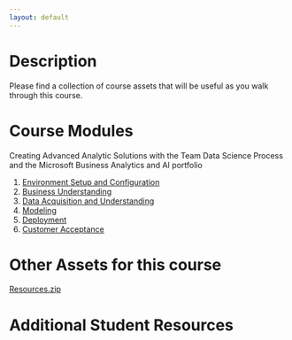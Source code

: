 ```yaml
---
layout: default
---
```


# Description

Please find a collection of course assets that will be useful as you walk through this course.

# Course Modules

Creating Advanced Analytic Solutions with the Team Data Science Process and the Microsoft Business Analytics and AI portfolio

1. [Environment Setup and Configuration](https://github.com/Azure/LearnAnalytics-Building-Solutions-with-the-Cortana-Intelligence-Suite/raw/master/Instructor/BuildingSolutionsWithBAAI-1-Setup.pptx) 
2. [Business Understanding](https://github.com/Azure/LearnAnalytics-Building-Solutions-with-the-Cortana-Intelligence-Suite/raw/master/Instructor/BuildingSolutionsWithBAAI-2-BusinessUnderstanding.pptx)
3. [Data Acquisition and Understanding](https://github.com/Azure/LearnAnalytics-Building-Solutions-with-the-Cortana-Intelligence-Suite/raw/master/Instructor/BuildingSolutionsWithBAAI-3-DataAcquisitionAndUnderstanding.pptx)
4. [Modeling](https://github.com/Azure/LearnAnalytics-Building-Solutions-with-the-Cortana-Intelligence-Suite/raw/master/Instructor/BuildingSolutionsWithBAAI-4-Modeling.pptx)
5. [Deployment](https://github.com/Azure/LearnAnalytics-Building-Solutions-with-the-Cortana-Intelligence-Suite/raw/master/Instructor/BuildingSolutionsWithBAAI-5-Deployment.pptx)
6. [Customer Acceptance](https://github.com/Azure/LearnAnalytics-Building-Solutions-with-the-Cortana-Intelligence-Suite/raw/master/Instructor/BuildingSolutionsWithBAAI-6-CustomerAcceptance.pptx)


# Other Assets for this course

[Resources.zip](https://github.com/Azure/LearnAnalytics-Building-Solutions-with-the-Cortana-Intelligence-Suite/raw/master/Students/Resources/Resources.zip)

# Additional Student Resources


